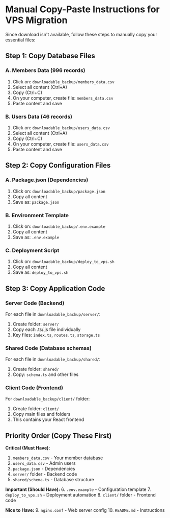 # Manual Copy-Paste Instructions for VPS Migration

Since download isn't available, follow these steps to manually copy your essential files:

## Step 1: Copy Database Files

### A. Members Data (996 records)
1. Click on: `downloadable_backup/members_data.csv`
2. Select all content (Ctrl+A)
3. Copy (Ctrl+C)
4. On your computer, create file: `members_data.csv`
5. Paste content and save

### B. Users Data (46 records)  
1. Click on: `downloadable_backup/users_data.csv`
2. Select all content (Ctrl+A)
3. Copy (Ctrl+C)
4. On your computer, create file: `users_data.csv`
5. Paste content and save

## Step 2: Copy Configuration Files

### A. Package.json (Dependencies)
1. Click on: `downloadable_backup/package.json`
2. Copy all content
3. Save as: `package.json`

### B. Environment Template
1. Click on: `downloadable_backup/.env.example`
2. Copy all content
3. Save as: `.env.example`

### C. Deployment Script
1. Click on: `downloadable_backup/deploy_to_vps.sh`
2. Copy all content
3. Save as: `deploy_to_vps.sh`

## Step 3: Copy Application Code

### Server Code (Backend)
For each file in `downloadable_backup/server/`:
1. Create folder: `server/`
2. Copy each .ts/.js file individually
3. Key files: `index.ts`, `routes.ts`, `storage.ts`

### Shared Code (Database schemas)
For each file in `downloadable_backup/shared/`:
1. Create folder: `shared/`
2. Copy: `schema.ts` and other files

### Client Code (Frontend)
For `downloadable_backup/client/` folder:
1. Create folder: `client/`
2. Copy main files and folders
3. This contains your React frontend

## Priority Order (Copy These First)

**Critical (Must Have):**
1. `members_data.csv` - Your member database
2. `users_data.csv` - Admin users
3. `package.json` - Dependencies
4. `server/` folder - Backend code
5. `shared/schema.ts` - Database structure

**Important (Should Have):**
6. `.env.example` - Configuration template
7. `deploy_to_vps.sh` - Deployment automation
8. `client/` folder - Frontend code

**Nice to Have:**
9. `nginx.conf` - Web server config
10. `README.md` - Instructions